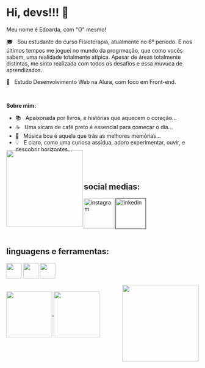 <h1>Hi, devs!!! 👋</h1>
<p>Meu nome é Edoarda, com "O" mesmo!</p>
<p> 🎓 &nbsp; Sou estudante do curso Fisioterapia, atualmente no 6º período. E nos últimos tempos me joguei no mundo da progrmação, que como vocês sabem, uma realidade totalmente atípica. Apesar de áreas totalmente distintas, me sinto realizada com todos os desafios e essa muvuca de aprendizados.</p>
 <p>🎯 &nbsp; Estudo Desenvolvimento Web na Alura, com foco em Front-end.</p>

</br>

**Sobre mim:**

- 📚 &nbsp; Apaixonada por livros, e histórias que aquecem o coração...
- ☕ &nbsp; Uma xícara de café preto é essencial para começar o dia...
- 🎼 &nbsp; Música boa é aquela que trás as melhores memórias...
- 💡 &nbsp; E claro, como uma curiosa assídua, adoro experimentar, ouvir, e descobrir horizontes...

<img align="left" width="200px" style="margin-top:-20px" src="https://user-images.githubusercontent.com/126485412/234019091-d634f724-a229-4549-9090-2abce33744d1.jpg">

</br>
</br>

<div style="display: inline_block">
  <h2 align="left">social medias:</h2>
  <a href="https://www.instagram.com/edoarda.depine/">
    <img align="left" width="80px" src="https://i.ibb.co/qkGSp1D/instagram.png" alt="instagram" style="vertical-align:top;">
  </a>
  <a href="">
    <img width="80px" src="https://i.ibb.co/RyZx12b/linkedin.png" alt="linkedin" style="vertical-align:top;">
  </a>
</div>

</br>

<div>
  <div style="display: inline_block">
    <h2>linguagens e ferramentas:</h2>
    <img align="center" src="https://cdn.jsdelivr.net/gh/devicons/devicon/icons/javascript/javascript-original.svg" width="40" height="40"/>
    <img align="center" src="https://cdn.jsdelivr.net/gh/devicons/devicon/icons/html5/html5-original.svg" width="40" height="40"/>
    <img align="center" src="https://cdn.jsdelivr.net/gh/devicons/devicon/icons/css3/css3-original.svg" width="40" height="40"/>       
  </div>
  
 </br>
 
 <img width="200px" align="right" src="https://user-images.githubusercontent.com/126485412/234028162-5397adc6-6134-481c-a795-5cf726f1c823.jpg">

</br>

<a href="https://github.com/EdoardaDepine">
<img align="center" height="120em" src="https://github-readme-stats.vercel.app/api/top-langs/?username=EdoardaDepine&layout=compact&langs_count=7&theme=dracula"/>

<img align="center" height="120em" src="https://github-readme-stats.vercel.app/api?username=EdoardaDepine&show_icons=true&theme=dracula&include_all_commits=true&count_private=true"/>

          

          
